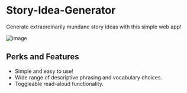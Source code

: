 # Story-Idea-Generator
 Generate extraordinarily mundane story ideas with this simple web app!
 
 ![image](https://user-images.githubusercontent.com/93454878/206537431-a7aedd85-9be7-430c-b3fc-bdd13775fb59.png)

## Perks and Features
 - Simple and easy to use!
 - Wide range of descriptive phrasing and vocabulary choices.
 - Toggleable read-aloud functionality.
 
